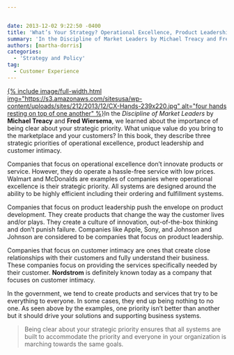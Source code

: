```yaml
---


date: 2013-12-02 9:22:50 -0400
title: 'What’s Your Strategy? Operational Excellence, Product Leadership or Customer Intimacy?'
summary: 'In the Discipline of Market Leaders by Michael Treacy and Fred Wiersema, we learned about the importance of being clear about your strategic priority. &nbsp;What unique value do you bring to the marketplace and your customers? &nbsp;In this book, they describe three strategic priorities of'
authors: [martha-dorris]
categories:
  - 'Strategy and Policy'
tag:
  - Customer Experience
---
```


<p dir="ltr">
  <a href="https://s3.amazonaws.com/sitesusa/wp-content/uploads/sites/212/2013/12/CX-Hands-239x220.jpg">
{% include image/full-width.html img="https://s3.amazonaws.com/sitesusa/wp-content/uploads/sites/212/2013/12/CX-Hands-239x220.jpg" alt="four hands resting on top of one another" %}</a>In the <em>Discipline of Market Leaders</em> by <strong>Michael Treacy</strong> and <strong>Fred Wiersema</strong>, we learned about the importance of being clear about your strategic priority.  What unique value do you bring to the marketplace and your customers?  In this book, they describe three strategic priorities of operational excellence, product leadership and customer intimacy.
</p>

<p dir="ltr">
  Companies that focus on operational excellence don’t innovate products or service. However, they do operate a hassle-free service with low prices.  Walmart and McDonalds are examples of companies where operational excellence is their strategic priority.  All systems are designed around the ability to be highly efficient including their ordering and fulfillment systems.
</p>

<p dir="ltr">
  Companies that focus on product leadership push the envelope on product development. They create products that change the way the customer lives and/or plays.  They create a culture of innovation, out-of-the-box thinking and don’t punish failure.  Companies like Apple, Sony, and Johnson and Johnson are considered to be companies that focus on product leadership.
</p>

<p dir="ltr">
  Companies that focus on customer intimacy are ones that create close relationships with their customers and fully understand their business. These companies focus on providing the services specifically needed by their customer.  <strong>Nordstrom</strong> is definitely known today as a company that focuses on customer intimacy.
</p>

In the government, we tend to create products and services that try to be everything to everyone.  In some cases, they end up being nothing to no one.   As seen above by the examples, one priority isn’t better than another but it should drive your solutions and supporting business systems.

> Being clear about your strategic priority ensures that all systems are built to accommodate the priority and everyone in your organization is marching towards the same goals.